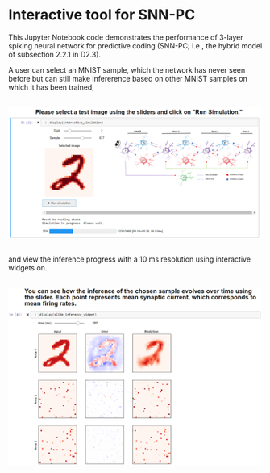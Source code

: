 # Interactive tool for SNN-PC
This Jupyter Notebook code demonstrates the performance of 3-layer spiking neural network for predictive coding (SNN-PC; i.e., the hybrid model of subsection 2.2.1 in D2.3). 

A user can select an MNIST sample, which the network has never seen before but can still make infererence based on other MNIST samples on which it has been trained,
<br />
<br />


![Alt text](/sample_selector_2.png?raw=true "Optional Title")
<br />
<br />


and view the inference progress with a 10 ms resolution using interactive widgets on.
<br />
<br />

![Alt text](/inference.png?raw=true "Optional Title")
